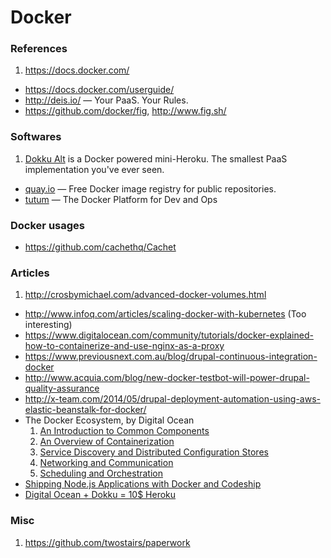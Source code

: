 Docker
====

### References

1. https://docs.docker.com/
- https://docs.docker.com/userguide/
- http://deis.io/ — Your PaaS. Your Rules.
- https://github.com/docker/fig, http://www.fig.sh/

### Softwares

1. [Dokku Alt](https://dokku-alt.github.io) is a Docker powered mini-Heroku. The smallest PaaS implementation you've ever seen.
- [quay.io](https://quay.io) — Free Docker image registry for public repositories.
- [tutum](https://www.tutum.co/features/) — The Docker Platform for Dev and Ops

### Docker usages

- https://github.com/cachethq/Cachet

### Articles

1. http://crosbymichael.com/advanced-docker-volumes.html
- http://www.infoq.com/articles/scaling-docker-with-kubernetes (Too interesting)
- https://www.digitalocean.com/community/tutorials/docker-explained-how-to-containerize-and-use-nginx-as-a-proxy
- https://www.previousnext.com.au/blog/drupal-continuous-integration-docker
- http://www.acquia.com/blog/new-docker-testbot-will-power-drupal-quality-assurance
- http://x-team.com/2014/05/drupal-deployment-automation-using-aws-elastic-beanstalk-for-docker/
- The Docker Ecosystem, by Digital Ocean
  1. [An Introduction to Common Components](http://j.mp/1BUuhEE)
  1. [An Overview of Containerization](http://j.mp/1BUul7b)
  1. [Service Discovery and Distributed Configuration Stores](http://j.mp/1x5CK1O)
  1. [Networking and Communication](http://j.mp/1HfbrIC)
  1. [Scheduling and Orchestration](http://j.mp/1BUuo38)
- [Shipping Node.js Applications with Docker and Codeship](http://blog.risingstack.com/shipping-node-js-applications-with-docker-and-codeship/)
- [Digital Ocean + Dokku = 10$ Heroku](http://beletsky.net/2013/08/digitalocean-plus-dokku-equals-10-heroku.html)

### Misc

1. https://github.com/twostairs/paperwork
